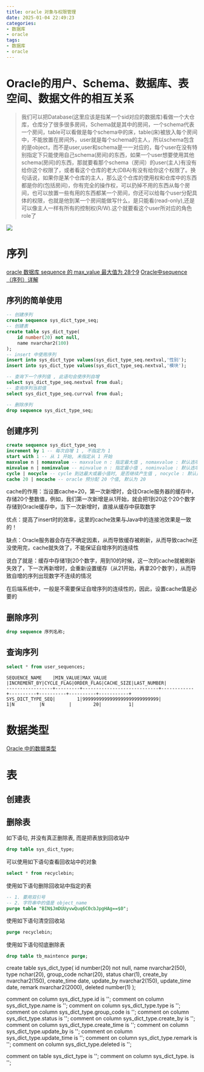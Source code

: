```yaml
---
title: oracle 对象与权限管理
date: 2025-01-04 22:49:23
categories:
- 数据库
- oracle
tags:
- 数据库
- oracle
---
```



# Oracle的用户、Schema、数据库、表空间、数据文件的相互关系

> 我们可以把Database(这里应该是指某一个sid对应的数据库)看做一个大仓库，仓库分了很多很多房间，Schema就是其中的房间，一个schema代表一个房间，table可以看做是每个schema中的床，table(床)被放入每个房间中，不能放置在房间外，user就是每个schema的主人，所以schema包含的是object，而不是user,user和schema是一一对应的，每个user在没有特别指定下只能使用自己schema(房间)的东西，如果一个user想要使用其他schema(房间)的东西，那就要看那个schema（房间）的user(主人)有没有给你这个权限了，或者看这个仓库的老大(DBA)有没有给你这个权限了。换句话说，如果你是某个仓库的主人，那么这个仓库的使用权和仓库中的东西都是你的(包括房间)，你有完全的操作权，可以扔掉不用的东西从每个房间，也可以放置一些有用的东西都某一个房间，你还可以给每个user分配具体的权限，也就是他到某一个房间能做写什么，是只能看(read-only),还是可以像主人一样有所有的控制权(R/W).这个就要看这个user所对应的角色role了

![](/images/2025-01-04-oracle-对象与权限管理/001.png)

# 序列

[oracle 数据库 sequence 的 max_value 最大值为 28个9](https://blog.csdn.net/ctypyb2002/article/details/109096288)
[Oracle中sequence（序列）详解](https://blog.csdn.net/weixin_42675423/article/details/127101723)

## 序列的简单使用

```sql
-- 创建序列
create sequence sys_dict_type_seq;
-- 创建表
create table sys_dict_type(
	id number(20) not null,
	name nvarchar2(100)
);
-- insert 中使用序列
insert into sys_dict_type values(sys_dict_type_seq.nextval,'性别');
insert into sys_dict_type values(sys_dict_type_seq.nextval,'模块');

-- 查询下一个序列值 , 此语句会使序列自增
select sys_dict_type_seq.nextval from dual;
-- 查询序列当前值
select sys_dict_type_seq.currval from dual;

-- 删除序列
drop sequence sys_dict_type_seq;
```

## 创建序列

```sql
create sequence sys_dict_type_seq
increment by 1 -- 每次自增 1 , 不指定为 1
start with 1 -- 从 1 开始, 未指定从 1 开始
maxvalue n | nomaxvalue -- maxvalue n : 指定最大值 , nomaxvalue : 默认选项
minvalue n | nominvalue -- minvalue n : 指定最小值 , nominvalue : 默认选项
cycle | nocycle -- cycle 到达最大或最小值时, 是否继续产生值 , nocycle : 默认选项
cache 20 | nocache -- oracle 预分配 20 个值, 默认为 20
```

cache的作用：当设置cache=20，第一次新增时，会往Oracle服务器的缓存中，存储20个整数值，例如，我们第一次新增是从1开始，就会把1到20这个20个数字存储到Oracle缓存中，当下一次新增时，直接从缓存中获取数字

优点：提高了insert时的效率，这里的cache效果与Java中的连接池效果是一致的！

缺点：Oracle服务器会存在不确定因素，从而导致缓存被刷新，从而导致cache还没使用完，cache就失效了，不能保证自增序列的连续性

说白了就是：缓存中存储1到20个数字，用到10的时候，这一次的cache就被刷新失效了，下一次再新增时，会重新设置缓存（从21开始，再拿20个数字），从而导致自增的序列出现数字不连续的情况

在后端系统中，一般是不需要保证自增序列的连续性的，因此，设置cache值是必要的

## 删除序列

```sql
drop sequence 序列名称;
```

## 查询序列
```sql
select * from user_sequences;
```

```
SEQUENCE_NAME    |MIN_VALUE|MAX_VALUE                   |INCREMENT_BY|CYCLE_FLAG|ORDER_FLAG|CACHE_SIZE|LAST_NUMBER|
-----------------+---------+----------------------------+------------+----------+----------+----------+-----------+
SYS_DICT_TYPE_SEQ|        1|9999999999999999999999999999|           1|N         |N         |        20|          1|
```

# 数据类型

[Oracle 中的数据类型](https://www.cnblogs.com/abeam/p/12153432.html)



# 表

## 创建表

## 删除表

如下语句, 并没有真正删除表, 而是把表放到回收站中

```sql
drop table sys_dict_type;
```

可以使用如下语句查看回收站中的对象

```sql
select * from recyclebin;
```

使用如下语句删除回收站中指定的表

```sql
-- 1. 要用双引号
-- 2. 字符串中的值是 object_name
purge table "BIN$JmDUUyvwQuq6C0cbJpgHAg==$0";
```

使用如下语句清空回收站

```sql
purge recyclebin;
```

使用如下语句彻底删除表

```sql
drop table tb_maintence purge;
```









create table sys_dict_type(
	id number(20) not null,
	name nvarchar2(50),
	type nchar(20),
	group_code nchar(20),
	status char(1),
	create_by nvarchar2(150),
	create_time date,
	update_by nvarchar2(150),
	update_time date,
	remark nvarchar2(2000),
	deleted number(1)
);


comment on column sys_dict_type.id is '';
comment on column sys_dict_type.name is '';
comment on column sys_dict_type.type is '';
comment on column sys_dict_type.group_code is '';
comment on column sys_dict_type.status is '';
comment on column sys_dict_type.create_by is '';
comment on column sys_dict_type.create_time is '';
comment on column sys_dict_type.update_by is '';
comment on column sys_dict_type.update_time is '';
comment on column sys_dict_type.remark is '';
comment on column sys_dict_type.deleted is '';

comment on table sys_dict_type is '';
comment on column sys_dict_type. is '';














